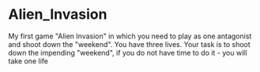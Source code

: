 # Alien_Invasion
My first game "Alien Invasion" in which you need to play as one antagonist and shoot down the "weekend".
You have three lives. Your task is to shoot down the impending "weekend", if you do not have time to do it - you will take one life
